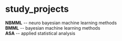 # study_projects

**NBMML** -- neuro bayesian machine learning methods  
**BMML** -- bayesian machine learning methods  
**ASA** -- applied statistical analysis  